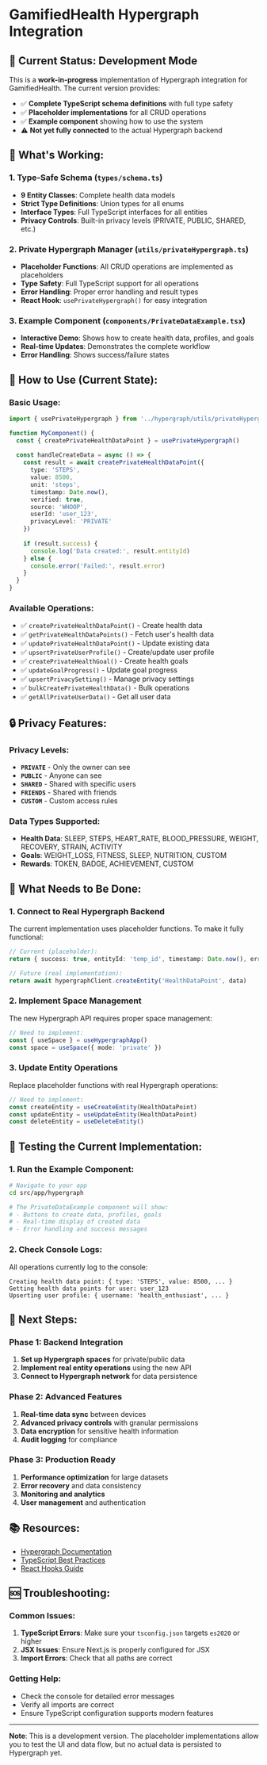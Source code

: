 # GamifiedHealth Hypergraph Integration

## 🚨 **Current Status: Development Mode**

This is a **work-in-progress** implementation of Hypergraph integration for GamifiedHealth. The current version provides:

- ✅ **Complete TypeScript schema definitions** with full type safety
- ✅ **Placeholder implementations** for all CRUD operations
- ✅ **Example component** showing how to use the system
- ⚠️ **Not yet fully connected** to the actual Hypergraph backend

## 🔧 **What's Working:**

### **1. Type-Safe Schema (`types/schema.ts`)**
- **9 Entity Classes**: Complete health data models
- **Strict Type Definitions**: Union types for all enums
- **Interface Types**: Full TypeScript interfaces for all entities
- **Privacy Controls**: Built-in privacy levels (PRIVATE, PUBLIC, SHARED, etc.)

### **2. Private Hypergraph Manager (`utils/privateHypergraph.ts`)**
- **Placeholder Functions**: All CRUD operations are implemented as placeholders
- **Type Safety**: Full TypeScript support for all operations
- **Error Handling**: Proper error handling and result types
- **React Hook**: `usePrivateHypergraph()` for easy integration

### **3. Example Component (`components/PrivateDataExample.tsx`)**
- **Interactive Demo**: Shows how to create health data, profiles, and goals
- **Real-time Updates**: Demonstrates the complete workflow
- **Error Handling**: Shows success/failure states

## 🚀 **How to Use (Current State):**

### **Basic Usage:**
```typescript
import { usePrivateHypergraph } from '../hypergraph/utils/privateHypergraph'

function MyComponent() {
  const { createPrivateHealthDataPoint } = usePrivateHypergraph()
  
  const handleCreateData = async () => {
    const result = await createPrivateHealthDataPoint({
      type: 'STEPS',
      value: 8500,
      unit: 'steps',
      timestamp: Date.now(),
      verified: true,
      source: 'WHOOP',
      userId: 'user_123',
      privacyLevel: 'PRIVATE'
    })
    
    if (result.success) {
      console.log('Data created:', result.entityId)
    } else {
      console.error('Failed:', result.error)
    }
  }
}
```

### **Available Operations:**
- ✅ `createPrivateHealthDataPoint()` - Create health data
- ✅ `getPrivateHealthDataPoints()` - Fetch user's health data
- ✅ `updatePrivateHealthDataPoint()` - Update existing data
- ✅ `upsertPrivateUserProfile()` - Create/update user profile
- ✅ `createPrivateHealthGoal()` - Create health goals
- ✅ `updateGoalProgress()` - Update goal progress
- ✅ `upsertPrivacySetting()` - Manage privacy settings
- ✅ `bulkCreatePrivateHealthData()` - Bulk operations
- ✅ `getAllPrivateUserData()` - Get all user data

## 🔒 **Privacy Features:**

### **Privacy Levels:**
- **`PRIVATE`** - Only the owner can see
- **`PUBLIC`** - Anyone can see
- **`SHARED`** - Shared with specific users
- **`FRIENDS`** - Shared with friends
- **`CUSTOM`** - Custom access rules

### **Data Types Supported:**
- **Health Data**: SLEEP, STEPS, HEART_RATE, BLOOD_PRESSURE, WEIGHT, RECOVERY, STRAIN, ACTIVITY
- **Goals**: WEIGHT_LOSS, FITNESS, SLEEP, NUTRITION, CUSTOM
- **Rewards**: TOKEN, BADGE, ACHIEVEMENT, CUSTOM

## 🚧 **What Needs to Be Done:**

### **1. Connect to Real Hypergraph Backend**
The current implementation uses placeholder functions. To make it fully functional:

```typescript
// Current (placeholder):
return { success: true, entityId: 'temp_id', timestamp: Date.now(), error: undefined }

// Future (real implementation):
return await hypergraphClient.createEntity('HealthDataPoint', data)
```

### **2. Implement Space Management**
The new Hypergraph API requires proper space management:

```typescript
// Need to implement:
const { useSpace } = useHypergraphApp()
const space = useSpace({ mode: 'private' })
```

### **3. Update Entity Operations**
Replace placeholder functions with real Hypergraph operations:

```typescript
// Need to implement:
const createEntity = useCreateEntity(HealthDataPoint)
const updateEntity = useUpdateEntity(HealthDataPoint)
const deleteEntity = useDeleteEntity()
```

## 🧪 **Testing the Current Implementation:**

### **1. Run the Example Component:**
```bash
# Navigate to your app
cd src/app/hypergraph

# The PrivateDataExample component will show:
# - Buttons to create data, profiles, goals
# - Real-time display of created data
# - Error handling and success messages
```

### **2. Check Console Logs:**
All operations currently log to the console:
```
Creating health data point: { type: 'STEPS', value: 8500, ... }
Getting health data points for user: user_123
Upserting user profile: { username: 'health_enthusiast', ... }
```

## 🔮 **Next Steps:**

### **Phase 1: Backend Integration**
1. **Set up Hypergraph spaces** for private/public data
2. **Implement real entity operations** using the new API
3. **Connect to Hypergraph network** for data persistence

### **Phase 2: Advanced Features**
1. **Real-time data sync** between devices
2. **Advanced privacy controls** with granular permissions
3. **Data encryption** for sensitive health information
4. **Audit logging** for compliance

### **Phase 3: Production Ready**
1. **Performance optimization** for large datasets
2. **Error recovery** and data consistency
3. **Monitoring and analytics**
4. **User management** and authentication

## 📚 **Resources:**

- [Hypergraph Documentation](https://docs.hypergraph.thegraph.com/)
- [TypeScript Best Practices](https://www.typescriptlang.org/docs/)
- [React Hooks Guide](https://react.dev/reference/react/hooks)

## 🆘 **Troubleshooting:**

### **Common Issues:**
1. **TypeScript Errors**: Make sure your `tsconfig.json` targets `es2020` or higher
2. **JSX Issues**: Ensure Next.js is properly configured for JSX
3. **Import Errors**: Check that all paths are correct

### **Getting Help:**
- Check the console for detailed error messages
- Verify all imports are correct
- Ensure TypeScript configuration supports modern features

---

**Note**: This is a development version. The placeholder implementations allow you to test the UI and data flow, but no actual data is persisted to Hypergraph yet.

